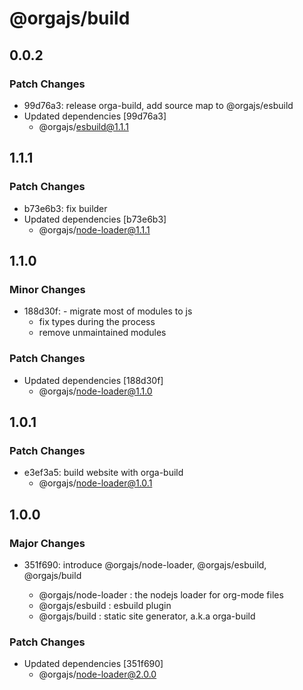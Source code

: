 # @orgajs/build

## 0.0.2

### Patch Changes

- 99d76a3: release orga-build, add source map to @orgajs/esbuild
- Updated dependencies [99d76a3]
  - @orgajs/esbuild@1.1.1

## 1.1.1

### Patch Changes

- b73e6b3: fix builder
- Updated dependencies [b73e6b3]
  - @orgajs/node-loader@1.1.1

## 1.1.0

### Minor Changes

- 188d30f: - migrate most of modules to js
  - fix types during the process
  - remove unmaintained modules

### Patch Changes

- Updated dependencies [188d30f]
  - @orgajs/node-loader@1.1.0

## 1.0.1

### Patch Changes

- e3ef3a5: build website with orga-build
  - @orgajs/node-loader@1.0.1

## 1.0.0

### Major Changes

- 351f690: introduce @orgajs/node-loader, @orgajs/esbuild, @orgajs/build

  - @orgajs/node-loader : the nodejs loader for org-mode files
  - @orgajs/esbuild : esbuild plugin
  - @orgajs/build : static site generator, a.k.a orga-build

### Patch Changes

- Updated dependencies [351f690]
  - @orgajs/node-loader@2.0.0
